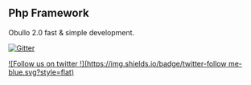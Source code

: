 ## Php Framework

Obullo 2.0 fast & simple development.

[![Gitter](https://badges.gitter.im/Join%20Chat.svg)](https://gitter.im/obullo/framework?utm_source=badge&utm_medium=badge&utm_campaign=pr-badge&utm_content=badge)

[![Follow us on twitter !](https://img.shields.io/badge/twitter-follow me-blue.svg?style=flat)](http://twitter.com/obullo)

